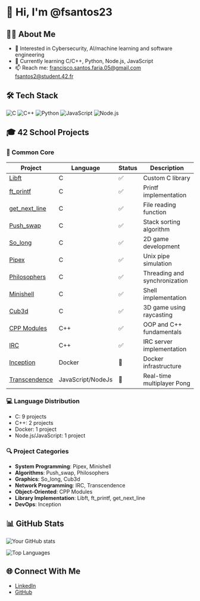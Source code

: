 # 👋 Hi, I'm @fsantos23

## 👨‍💻 About Me
- 🎯 Interested in Cybersecurity, AI/machine learning and software engineering
- 🌱 Currently learning C/C++, Python, Node.js, JavaScript
- 📫 Reach me: [francisco.santos.faria.05@gmail.com](mailto:francisco.santos.faria.05@gmail.com) [fsantos2@student.42.fr](mailto:fsantos2@student.42.fr)

## 🛠️ Tech Stack
![C](https://img.shields.io/badge/-C-00599C?style=flat-square&logo=c)
![C++](https://img.shields.io/badge/-C++-00599C?style=flat-square&logo=c%2B%2B)
![Python](https://img.shields.io/badge/-Python-3776AB?style=flat-square&logo=python&logoColor=white)
![JavaScript](https://img.shields.io/badge/-JavaScript-F7DF1E?style=flat-square&logo=javascript&logoColor=black)
![Node.js](https://img.shields.io/badge/-Node.js-339933?style=flat-square&logo=node.js&logoColor=white)

## 🎓 42 School Projects

### 🌟 Common Core
| Project | Language | Status | Description |
|---------|----------|--------|-------------|
| [Libft](./repositories/libft) | C | ✅ | Custom C library |
| [ft_printf](./repositories/ft_printf) | C | ✅ | Printf implementation |
| [get_next_line](./repositories/get_next_line) | C | ✅ | File reading function |
| [Push_swap](./repositories/push_swap) | C | ✅ | Stack sorting algorithm |
| [So_long](./repositories/so_long) | C | ✅ | 2D game development |
| [Pipex](./repositories/pipex) | C | ✅ | Unix pipe simulation |
| [Philosophers](./repositories/philosophers) | C | ✅ | Threading and synchronization |
| [Minishell](./repositories/minishell) | C | ✅ | Shell implementation |
| [Cub3d](./repositories/cub3d) | C | ✅ | 3D game using raycasting |
| [CPP Modules](./repositories/cpp_modules) | C++ | ✅ | OOP and C++ fundamentals |
| [IRC](./repositories/ft_irc) | C++ | ✅ | IRC server implementation |
| [Inception](./repositories/inception) | Docker | 🔄 | Docker infrastructure |
| [Transcendence](./repositories/transcendence) | JavaScript/NodeJs | 🔄 | Real-time multiplayer Pong |

### 💻 Language Distribution
- C: 9 projects
- C++: 2 projects
- Docker: 1 project
- Node.js/JavaScript: 1 project

### 🔍 Project Categories
- **System Programming**: Pipex, Minishell
- **Algorithms**: Push_swap, Philosophers
- **Graphics**: So_long, Cub3d
- **Network Programming**: IRC, Transcendence
- **Object-Oriented**: CPP Modules
- **Library Implementation**: Libft, ft_printf, get_next_line
- **DevOps**: Inception

## 📊 GitHub Stats

![Your GitHub stats](https://github-readme-stats.vercel.app/api?username=fsantos23&show_icons=true&theme=dark)

![Top Languages](https://github-readme-stats.vercel.app/api/top-langs/?username=fsantos23&layout=compact&theme=dark)

## 🌐 Connect With Me
- [LinkedIn](https://www.linkedin.com/in/francisco-faria-25531b262/)
- [GitHub](https://github.com/fsantos23)
